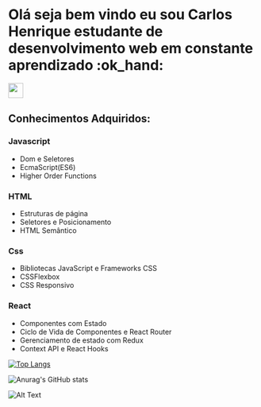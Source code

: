 <h1>Olá seja bem vindo eu sou Carlos Henrique estudante de desenvolvimento web em constante aprendizado :ok_hand:</h1>

<a href="https://www.linkedin.com/in/carlos-scalambrine" rel="some text"><img width="30px" src="https://ideaconsultoriaeassessoria.files.wordpress.com/2011/11/linkedin1.png" alt="" /></a>

<h2>Conhecimentos Adquiridos:</h2>
<b><h3>Javascript</h3></b>
<ul>
  <li>Dom e Seletores</li>
  <li>EcmaScript(ES6)</li>
  <li>Higher Order Functions</li>
</ul>
<b><h3>HTML</h3></b>
<ul>
  <li>Estruturas de página</li>
  <li>Seletores e Posicionamento</li>
  <li>HTML Semântico</li>
</ul>
<b><h3>Css</h3></b>
<ul>
  <li>Bibliotecas JavaScript e Frameworks CSS</li>
  <li>CSSFlexbox</li>
  <li>CSS Responsivo</li>
</ul>
<b><h3>React</h3></b>
<ul>
  <li>Componentes com Estado</li>
  <li>Ciclo de Vida de Componentes e React Router</li>
  <li>Gerenciamento de estado com Redux</li>
  <li>Context API e React Hooks</li>
</ul>

[![Top Langs](https://github-readme-stats.vercel.app/api/top-langs/?username=scalambrinesouza&layout=compact)](https://github.com/anuraghazra/github-readme-stats)

![Anurag's GitHub stats](https://github-readme-stats.vercel.app/api?username=scalambrinesouza&show_icons=true&theme=merko)

![Alt Text](https://media.giphy.com/media/xT9IgzoKnwFNmISR8I/giphy.gif)



